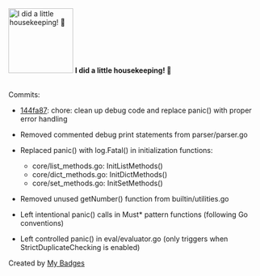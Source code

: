 <img src="https://my-badges.github.io/my-badges/chore-commit.png" alt="I did a little housekeeping! 🧹" title="I did a little housekeeping! 🧹" width="128">
<strong>I did a little housekeeping! 🧹</strong>
<br><br>

Commits:

- <a href="https://github.com/mmichie/m28/commit/144fa87d9bb892f1667e82b02a96e29c7bd56374">144fa87</a>: chore: clean up debug code and replace panic() with proper error handling

- Removed commented debug print statements from parser/parser.go
- Replaced panic() with log.Fatal() in initialization functions:
  - core/list_methods.go: InitListMethods()
  - core/dict_methods.go: InitDictMethods()
  - core/set_methods.go: InitSetMethods()
- Removed unused getNumber() function from builtin/utilities.go
- Left intentional panic() calls in Must* pattern functions (following Go conventions)
- Left controlled panic() in eval/evaluator.go (only triggers when StrictDuplicateChecking is enabled)


Created by <a href="https://github.com/my-badges/my-badges">My Badges</a>